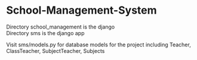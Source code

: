 # School-Management-System

Directory school_management is the django  
Directory sms is the django app  

Visit sms/models.py for database models for the project including Teacher, ClassTeacher, SubjectTeacher, Subjects   
